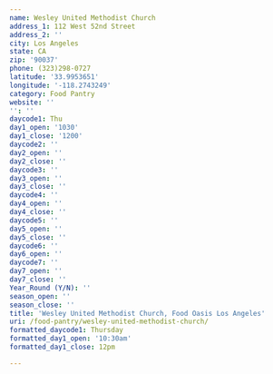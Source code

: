 ```yaml
---
name: Wesley United Methodist Church
address_1: 112 West 52nd Street
address_2: ''
city: Los Angeles
state: CA
zip: '90037'
phone: (323)298-0727
latitude: '33.9953651'
longitude: '-118.2743249'
category: Food Pantry
website: ''
'': ''
daycode1: Thu
day1_open: '1030'
day1_close: '1200'
daycode2: ''
day2_open: ''
day2_close: ''
daycode3: ''
day3_open: ''
day3_close: ''
daycode4: ''
day4_open: ''
day4_close: ''
daycode5: ''
day5_open: ''
day5_close: ''
daycode6: ''
day6_open: ''
daycode7: ''
day7_open: ''
day7_close: ''
Year_Round (Y/N): ''
season_open: ''
season_close: ''
title: 'Wesley United Methodist Church, Food Oasis Los Angeles'
uri: /food-pantry/wesley-united-methodist-church/
formatted_daycode1: Thursday
formatted_day1_open: '10:30am'
formatted_day1_close: 12pm

---
```

